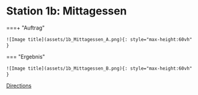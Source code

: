
# Station 1b: Mittagessen


===+ "Auftrag"

    ![Image title](assets/1b_Mittagessen_A.png){: style="max-height:60vh" }


=== "Ergebnis"

    ![Image title](assets/1b_Mittagessen_B.png){: style="max-height:60vh" }


[Directions](https://www.google.com/maps/dir/?api=1&travelmode=walking&destination=47.7975528,13.0211686)